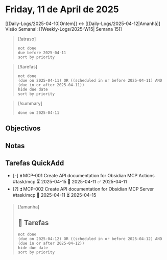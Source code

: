 # Friday, 11 de April de 2025
[[Daily-Logs/2025-04-10|Ontem]]  <-> [[Daily-Logs/2025-04-12|Amanhã]]
Visão Semanal: [[Weekly-Logs/2025-W15| Semana 15]]


> [!atraso]
> ```tasks
> not done
> due before 2025-04-11
> sort by priority
> ```

> [!tarefas]
>```tasks
>not done
>(due on 2025-04-11) OR ((scheduled in or before 2025-04-11) AND (due in or after 2025-04-11))
>hide due date
>sort by priority
>```

> [!summary]
> ```tasks
> done on 2025-04-11
> ```


## Objectivos



## Notas



## Tarefas QuickAdd

- [-] ⏫ MCP-001 Create API documentation for Obsidian MCP Actions #task/mcp ⏳ 2025-04-15 📅 2025-04-11 ✅ 2025-04-11
- [?] ⏫ MCP-002 Create API documentation for Obsidian MCP Server #task/mcp 📅 2025-04-11 ⏳ 2025-04-15



> [!amanha]
>
> ## 💼 Tarefas
>
>```tasks
>not done
>(due on 2025-04-12) OR ((scheduled in or before 2025-04-12) AND (due in or after 2025-04-12))
>hide due date
>sort by priority
>```
